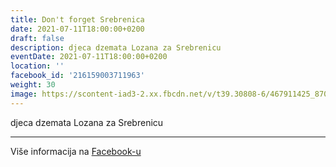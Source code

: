 ```yaml
---
title: Don't forget Srebrenica
date: 2021-07-11T18:00:00+0200
draft: false
description: djeca dzemata Lozana za Srebrenicu
eventDate: 2021-07-11T18:00:00+0200
location: ''
facebook_id: '216159003711963'
weight: 30
image: https://scontent-iad3-2.xx.fbcdn.net/v/t39.30808-6/467911425_8702124949883247_8451066247417132989_n.jpg?_nc_cat=103&ccb=1-7&_nc_sid=9e60e4&_nc_ohc=sQSnFJ39O2AQ7kNvwHprrhY&_nc_oc=AdkEiPssDpNgeoUZDuTuXMCxsgD7Jehxwnj6C1gAxdmZ3DUnYrGakJkNIlBD4cPAlg4&_nc_zt=23&_nc_ht=scontent-iad3-2.xx&edm=ABTKTjYEAAAA&_nc_gid=EqvhpKzbYcjA_BV1aarang&oh=00_Affuvhul_SLKrkYhuGn08fsL3CwS2dCZEqHUTtZa1bfL7Q&oe=68F64DD9
---
```


djeca dzemata Lozana za Srebrenicu

---

Više informacija na [Facebook-u](https://facebook.com/events/216159003711963)